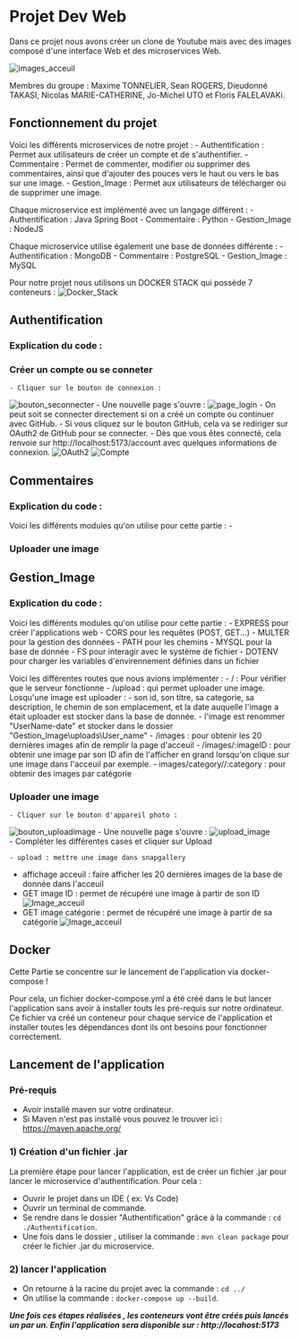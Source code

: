 # Projet Dev Web


Dans ce projet nous avons créer un clone de Youtube mais avec des images composé d'une interface Web et des microservices Web.

![images_acceuil](Z-images_explicatives\images_acceuil.png)

Membres du groupe : Maxime TONNELIER, Sean ROGERS, Dieudonné TAKASI, Nicolas MARIE-CATHERINE, Jo-Michel UTO et Floris FALELAVAKi.


## Fonctionnement du projet


Voici les différents microservices de notre projet :
    - Authentification : Permet aux utilisateurs de créer un compte et de s'authentifier.
    - Commentaire : Permet de commenter, modifier ou supprimer des commentaires, ainsi que d'ajouter des pouces vers le haut ou vers le bas sur une image.
    - Gestion_Image : Permet aux utilisateurs de télécharger ou de supprimer une image.

Chaque microservice est implémenté avec un langage différent :
    - Authentification : Java Spring Boot
    - Commentaire : Python
    - Gestion_Image : NodeJS

Chaque microservice utilise également une base de données différente :
    - Authentification : MongoDB
    - Commentaire : PostgreSQL
    - Gestion_Image : MySQL

Pour notre projet nous utilisons un DOCKER STACK qui possède 7 conteneurs : 
![Docker_Stack](Z-images_explicatives\Docker_Stack.png)


## Authentification


### Explication du code :



### Créer un compte ou se conneter

    - Cliquer sur le bouton de connexion : 
![bouton_seconnecter](Z-images_explicatives\bouton_seconnecter.png)
    - Une nouvelle page s'ouvre :
![page_login](Z-images_explicatives\page_login.png) 
    - On peut soit se connecter directement si on a créé un compte ou continuer avec GitHub.
    - Si vous cliquez sur le bouton GitHub, cela va se rediriger sur OAuth2 de GitHub pour se connecter.
    - Dès que vous êtes connecté, cela renvoie sur http://localhost:5173/account avec quelques informations de connexion.
![OAuth2](Z-images_explicatives\redirection_OAuth2_GitHub.png)
![Compte](Z-images_explicatives\compte_connecte.png)


## Commentaires


### Explication du code :

Voici les différents modules qu'on utilise pour cette partie :
    - 

### Uploader une image


## Gestion_Image


### Explication du code :

Voici les différents modules qu'on utilise pour cette partie : 
    - EXPRESS pour créer l'applications web 
    - CORS pour les requêtes (POST, GET...) 
    - MULTER pour la gestion des données
    - PATH pour les chemins
    - MYSQL pour la base de donnée
    - FS pour interagir avec le système de fichier 
    - DOTENV pour charger les variables d'envirennement définies dans un fichier

Voici les différentes routes que nous avions implémenter :
    - / : Pour vérifier que le serveur fonctionne
    - /upload : qui permet uploader une image. 
    Losqu'une image est uploader :
        - son id, son titre, sa categorie, sa description, le chemin de son emplacement, et la date auquelle l'image a était uploader est stocker dans la base de donnée.
        - l'image est renommer "UserName-date" et stocker dans le dossier "Gestion_Image\uploads\User_name"
    - /images : pour obtenir les 20 dernières images afin de remplir la page d'acceuil
    - /images/:imageID : pour obtenir une image par son ID afin de l'afficher en grand lorsqu'on clique sur une image dans l'acceuil par exemple.
    - images/category//:category : pour obtenir des images par catégorie

### Uploader une image

    - Cliquer sur le bouton d'appareil photo :
![bouton_uploadimage](Z-images_explicatives\bouton_uploadimage.png)
    - Une nouvelle page s'ouvre :
![upload_image](Z-images_explicatives\upload_image.png)   
    - Compléter les différentes cases et cliquer sur Upload

    
    - upload : mettre une image dans snapgallery
 - affichage acceuil : faire afficher les 20 dernières images de la base de donnée dans l'acceuil
 - GET image ID : permet de récupéré une image à partir de son ID
 ![Image_acceuil](Z-images_explicatives\images_acceuil.png)
 - GET image catégorie : permet de récupéré une image à partir de sa catégorie
 ![Image_acceuil](Z-images_explicatives\images_categorie.png)


## Docker


Cette Partie se concentre  sur le lancement de l'application via docker-compose !

Pour cela, un fichier docker-compose.yml a été créé dans le but lancer l'application sans avoir à installer touts les pré-requis sur notre ordinateur. Ce fichier va créé un conteneur pour chaque service de l'application et installer toutes les dépendances dont ils  ont besoins pour fonctionner correctement.


## Lancement de l'application 


### Pré-requis 

- Avoir installé maven sur votre ordinateur.
- Si Maven n'est pas installé vous pouvez le trouver ici : https://maven.apache.org/

### 1) Création d'un fichier .jar

La première étape pour lancer l'application, est de créer un fichier .jar pour lancer le microservice d'authentification.
Pour cela :

- Ouvrir le projet dans un IDE ( ex: Vs Code)
- Ouvrir un terminal de commande.
- Se rendre dans le dossier "Authentification" grâce à la commande : `cd ./Authentification`.
- Une fois dans le dossier , utiliser la commande : `mvn clean package` pour créer le fichier .jar du microservice.

### 2) lancer l'application 

- On retourne à la racine du projet avec la commande : `cd ../`
- On utilise la commande : `docker-compose up --build`.

 
<b><i>Une fois ces étapes réalisées , les conteneurs vont être créés puis lancés un par un. Enfin l'application sera disponible sur : http://locahost:5173</i></b>
